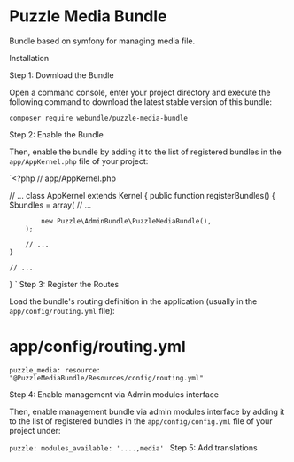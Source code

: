 Puzzle Media Bundle
==================

Bundle based on symfony for managing media file.

Installation

Step 1: Download the Bundle

Open a command console, enter your project directory and execute the following command to download the latest stable version of this bundle:

`composer require webundle/puzzle-media-bundle`

Step 2: Enable the Bundle

Then, enable the bundle by adding it to the list of registered bundles in the `app/AppKernel.php` file of your project:

`<?php
// app/AppKernel.php

// ...
class AppKernel extends Kernel
{
    public function registerBundles()
    {
        $bundles = array(
            // ...

            new Puzzle\AdminBundle\PuzzleMediaBundle(),
        );

        // ...
    }

    // ...
}
`
Step 3: Register the Routes

Load the bundle's routing definition in the application (usually in the `app/config/routing.yml` file):

# app/config/routing.yml
`puzzle_media:
    resource: "@PuzzleMediaBundle/Resources/config/routing.yml"`

Step 4: Enable management via Admin modules interface

Then, enable management bundle via admin modules interface by adding it to the list of registered bundles in the `app/config/config.yml` file of your project under:

`puzzle:
    modules_available: '....,media'
`
Step 5: Add translations